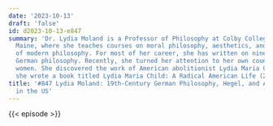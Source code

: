 ```yaml
---
date: '2023-10-13'
draft: 'false'
id: d2023-10-13-e847
summary: 'Dr. Lydia Moland is a Professor of Philosophy at Colby College in Waterville,
  Maine, where she teaches courses on moral philosophy, aesthetics, and the history
  of modern philosophy. For most of her career, she has written on nineteenth-century
  German philosophy. Recently, she turned her attention to her own country and to
  women. She discovered the work of American abolitionist Lydia Maria Child, on whom
  she wrote a book titled Lydia Maria Child: A Radical American Life (2022).'
title: '#847 Lydia Moland: 19th-Century German Philosophy, Hegel, and Abolitionism
  in the US'
---
```

{{< episode >}}
